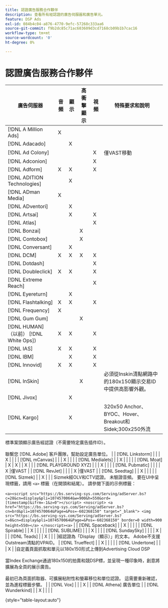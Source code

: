```yaml
---
title: 認證廣告服務合作夥伴
description: 查看所有經認證的廣告伺服器和廣告單元。
feature: DSP Ads
exl-id: 084b4c04-a876-4770-9efc-57268c333aa6
source-git-commit: f9b2dc85c71ac603609d3cd7168cb09b1b7cac16
workflow-type: tm+mt
source-wordcount: '0'
ht-degree: 0%

---
```


# 認證廣告服務合作夥伴

| 廣告伺服器 | 音頻 | 顯示 | 高衝擊顯示 | 視頻 | 特殊要求和說明 |
| --- | --- | --- | --- | --- | --- |
| [!DNL A Million Ads] | X |  |  |  |  |
| [!DNL Adacado] |  | X |  |  |  |
| [!DNL Ad Colony] |  |  |  | X | 僅VAST移動 |
| [!DNL Adconion] |  |  |  | X |  |
| [!DNL Adform] | X | X |  | X |  |
| [!DNL ADITION Technologies] |  | X |  |  |  |
| [!DNL ADman Media] | X |  |  |  |  |
| [!DNL ADventori] |  | X |  |  |  |
| [!DNL Artsai] |  | X |  | X |  |
| [!DNL Atlas] |  |  |  | X |  |
| [!DNL Bonzai] |  |  | X |  |  |
| [!DNL Contobox] |  |  | X |  |  |
| [!DNL Conversant] |  | X |  |  |  |
| [!DNL DCM] | X | X | X | X |  |
| [!DNL Dotdash] |  |  |  | X |  |
| [!DNL Doubleclick] | X | X |  | X |  |
| [!DNL Extreme Reach] |  |  |  | X |  |
| [!DNL Eyereturn] |  | X |  |  |  |
| [!DNL Flashtalking] | X | X |  | X |  |
| [!DNL Frequency] | X |  |  |  |  |
| [!DNL Gum Gum] |  |  | X |  |  |
| [!DNL HUMAN] （以前） [!DNL White Ops]) | X | X |  | X |  |
| [!DNL IAS] | X | X |  | X |  |
| [!DNL IBM] |  | X |  | X |  |
| [!DNL Innovid] | X | X |  | X |  |
| [!DNL InSkin] |  |  | X |  | 必須從Inskin清點網路中的180x150顯示交易ID中提供高影響外觀。 |
| [!DNL Jivox] |  | X |  |  |  |
| [!DNL Kargo] |  | X |  |  | 320x50 Anchor、BYOC、Hover、Breakout和Sidek;300x250外流 |
標準案頭顯示廣告經認證（不需要特定廣告插件ID）。
</br></br>聯繫您 [!DNL Adobe] 客戶團隊，幫助設定廣告單位。 | | [!DNL Linkstorm] | | | X | | | | [!DNL mCanvas] | | | X | | | | [!DNL Medialets] | | X | | | | | [!DNL Moat] | X | X | | X | | | [!DNL PLAYGROUND XYZ] | | | X | | | | [!DNL Pubmatic] | | | | X |僅VAST | | [!DNL RevJet] | | | | X |僅VAST | | [!DNL Seedtag] | | X | | | | | [!DNL Sizmek] | | X | | | Sizmek經OLV和CTV認證。 未驗證音頻。
要在UI中呈現標籤，請用 `<a>` 標籤（在開頭和結尾）。 請參閱下面的示例標籤：</br></br>```<a><script src="https://bs.serving-sys.com/Serving/adServer.bs?c=28&cn=display&pli=1074570064&w=900&h=550&ord=[timestamp]&ifrm=-1&z=0"></script> <noscript> <a href="https://bs.serving-sys.com/Serving/adServer.bs?cn=brd&pli=1074570064&Page=&Pos=-602368150" target="_blank"> <img src="https://bs.serving-sys.com/Serving/adServer.bs?c=8&cn=display&pli=1074570064&Page=&Pos=-602368150" border=0 width=900 height=550></a> </noscript><a>``` | | [!DNL Spaceback] | | X | | | | | [!DNL Spirable] | | X | | | | | [!DNL SUBLIME] | | | X | | | | [!DNL SundaySky] | | | | X | | | [!DNL Teads] | | X | | | |經認證為「Display（顯示）」的文本。 Adobe不支援Outstream清點的VPAID。
| [!DNL Trueffect] | | X | | | | | [!DNL Undertone] | | | X | |自定義頁面抓取和單元以180x150形式上傳到Advertising Cloud DSP</br></br>當Index Exchange通過180x150的拍賣和競DSP標，並呈現一種印象時，創意將擴展為全頁的展示廣告。</br></br>最初已為頁面抓取器、可擴展粘附性和螢幕移位和單位認證。 這需要重新確認，並為進程標籤步驟。 | | [!DNL Vox] | | | X | | [!DNL Athena] 廣告單位 | | [!DNL Wunderkind] | | X | | | |

{style=&quot;table-layout:auto&quot;}
